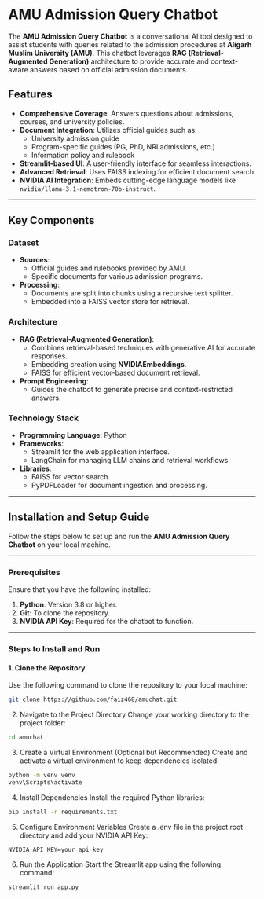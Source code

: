 # AMU Admission Query Chatbot

The **AMU Admission Query Chatbot** is a conversational AI tool designed to assist students with queries related to the admission procedures at **Aligarh Muslim University (AMU)**. This chatbot leverages **RAG (Retrieval-Augmented Generation)** architecture to provide accurate and context-aware answers based on official admission documents.

## Features
- **Comprehensive Coverage**: Answers questions about admissions, courses, and university policies.
- **Document Integration**: Utilizes official guides such as:
  - University admission guide
  - Program-specific guides (PG, PhD, NRI admissions, etc.)
  - Information policy and rulebook
- **Streamlit-based UI**: A user-friendly interface for seamless interactions.
- **Advanced Retrieval**: Uses FAISS indexing for efficient document search.
- **NVIDIA AI Integration**: Embeds cutting-edge language models like `nvidia/llama-3.1-nemotron-70b-instruct`.

---

## Key Components
### Dataset
- **Sources**:
  - Official guides and rulebooks provided by AMU.
  - Specific documents for various admission programs.
- **Processing**:
  - Documents are split into chunks using a recursive text splitter.
  - Embedded into a FAISS vector store for retrieval.

### Architecture
- **RAG (Retrieval-Augmented Generation)**:
  - Combines retrieval-based techniques with generative AI for accurate responses.
  - Embedding creation using **NVIDIAEmbeddings**.
  - FAISS for efficient vector-based document retrieval.
- **Prompt Engineering**:
  - Guides the chatbot to generate precise and context-restricted answers.

### Technology Stack
- **Programming Language**: Python
- **Frameworks**:
  - Streamlit for the web application interface.
  - LangChain for managing LLM chains and retrieval workflows.
- **Libraries**:
  - FAISS for vector search.
  - PyPDFLoader for document ingestion and processing.

---
## Installation and Setup Guide

Follow the steps below to set up and run the **AMU Admission Query Chatbot** on your local machine.

---

### Prerequisites
Ensure that you have the following installed:
1. **Python**: Version 3.8 or higher.
2. **Git**: To clone the repository.
3. **NVIDIA API Key**: Required for the chatbot to function.

---

### Steps to Install and Run

#### 1. Clone the Repository
Use the following command to clone the repository to your local machine:
```bash
git clone https://github.com/faiz468/amuchat.git
```

2. Navigate to the Project Directory
Change your working directory to the project folder:
```bash
cd amuchat
```

3. Create a Virtual Environment (Optional but Recommended)
Create and activate a virtual environment to keep dependencies isolated:
```bash
python -m venv venv
venv\Scripts\activate
```

4. Install Dependencies
Install the required Python libraries:
```bash
pip install -r requirements.txt
```

5. Configure Environment Variables
Create a .env file in the project root directory and add your NVIDIA API Key:
```plaintext
NVIDIA_API_KEY=your_api_key
```

6. Run the Application
Start the Streamlit app using the following command:
```bash
streamlit run app.py
```
